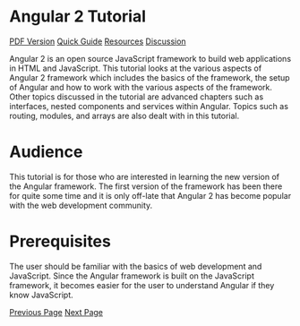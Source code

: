 # Angular 2 Tutorial
[PDF Version](../angular2/angular2_pdf_version.md)
[Quick Guide](../angular2/angular2_quick_guide.md)
[Resources](../angular2/angular2_useful_resources.md)
[Discussion](../angular2/angular2_discussion.md)

Angular 2 is an open source JavaScript framework to build web applications in HTML and JavaScript. This tutorial looks at the various aspects of Angular 2 framework which includes the basics of the framework, the setup of Angular and how to work with the various aspects of the framework. Other topics discussed in the tutorial are advanced chapters such as interfaces, nested components and services within Angular. Topics such as routing, modules, and arrays are also dealt with in this tutorial.

# Audience
This tutorial is for those who are interested in learning the new version of the Angular framework. The first version of the framework has been there for quite some time and it is only off-late that Angular 2 has become popular with the web development community.

# Prerequisites
The user should be familiar with the basics of web development and JavaScript. Since the Angular framework is built on the JavaScript framework, it becomes easier for the user to understand Angular if they know JavaScript.


[Previous Page](../angular2/index.md) [Next Page](../angular2/angular2_overview.md) 
